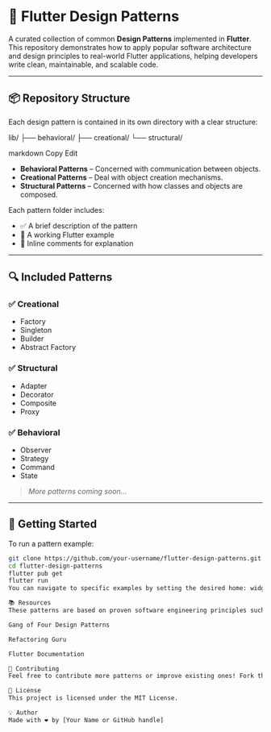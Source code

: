 # 🧠 Flutter Design Patterns

A curated collection of common **Design Patterns** implemented in **Flutter**. This repository demonstrates how to apply popular software architecture and design principles to real-world Flutter applications, helping developers write clean, maintainable, and scalable code.

---

## 📦 Repository Structure

Each design pattern is contained in its own directory with a clear structure:

lib/
├── behavioral/
├── creational/
└── structural/

markdown
Copy
Edit

- **Behavioral Patterns** – Concerned with communication between objects.
- **Creational Patterns** – Deal with object creation mechanisms.
- **Structural Patterns** – Concerned with how classes and objects are composed.

Each pattern folder includes:
- ✅ A brief description of the pattern
- 🧪 A working Flutter example
- 📄 Inline comments for explanation

---

## 🔍 Included Patterns

### ✅ Creational
- Factory
- Singleton
- Builder
- Abstract Factory

### ✅ Structural
- Adapter
- Decorator
- Composite
- Proxy

### ✅ Behavioral
- Observer
- Strategy
- Command
- State

> *More patterns coming soon...*

---

## 🚀 Getting Started

To run a pattern example:

```bash
git clone https://github.com/your-username/flutter-design-patterns.git
cd flutter-design-patterns
flutter pub get
flutter run
You can navigate to specific examples by setting the desired home: widget in main.dart.

📚 Resources
These patterns are based on proven software engineering principles such as:

Gang of Four Design Patterns

Refactoring Guru

Flutter Documentation

🙌 Contributing
Feel free to contribute more patterns or improve existing ones! Fork the repo and submit a PR with your changes.

📄 License
This project is licensed under the MIT License.

💡 Author
Made with ❤️ by [Your Name or GitHub handle]